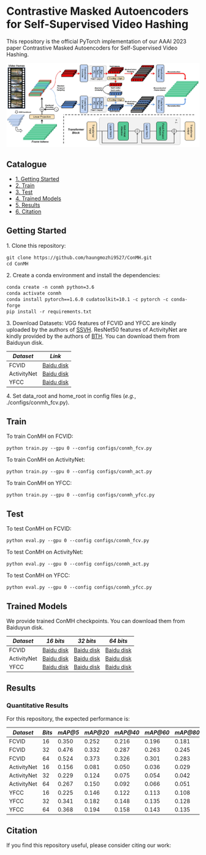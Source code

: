# Contrastive Masked Autoencoders for Self-Supervised Video Hashing

This repository is the official PyTorch implementation of our AAAI 2023 paper Contrastive Masked Autoencoders for Self-Supervised Video Hashing.

![](figures/overview.jpg)


## Catalogue <br> 
* [1. Getting Started](#getting-started)
* [2. Train](#train)
* [3. Test](#test)
* [4. Trained Models](#trained-models)
* [5. Results](#results)
* [6. Citation](#citation)



## Getting Started

1\. Clone this repository:
```
git clone https://github.com/haungmozhi9527/ConMH.git
cd ConMH
```

2\. Create a conda environment and install the dependencies:
```
conda create -n conmh python=3.6
conda activate conmh
conda install pytorch==1.6.0 cudatoolkit=10.1 -c pytorch -c conda-forge
pip install -r requirements.txt
```

3\. Download Datasets: VGG features of FCVID and YFCC are kindly uploaded by the authors of [SSVH]. ResNet50 features of ActivityNet are kindly provided by the authors of [BTH]. You can download them from Baiduyun disk. 

| *Dataset* | *Link* |
| ---- | ---- |
| FCVID | [Baidu disk](https://pan.baidu.com/s/1v0qo4PtiZgFB9iLmj3sJIg?pwd=0000) |
| ActivityNet | [Baidu disk](https://pan.baidu.com/s/1cDJ0-6T2-AOeLgp5rBihfA?pwd=0000) |
| YFCC | [Baidu disk](https://pan.baidu.com/s/1jpqcRRFdiemGvlPpukxJ6Q?pwd=0000) |

4\. Set data_root and home_root in config files (*e.g.*, ./configs/conmh_fcv.py).

## Train

To train ConMH on FCVID:
```
python train.py --gpu 0 --config configs/conmh_fcv.py
```

To train ConMH on ActivityNet:
```
python train.py --gpu 0 --config configs/conmh_act.py
```

To train ConMH on YFCC:
```
python train.py --gpu 0 --config configs/conmh_yfcc.py
```

## Test

To test ConMH on FCVID:
```
python eval.py --gpu 0 --config configs/conmh_fcv.py
```

To test ConMH on ActivityNet:
```
python eval.py --gpu 0 --config configs/conmh_act.py
```

To test ConMH on YFCC:
```
python eval.py --gpu 0 --config configs/conmh_yfcc.py
```

## Trained Models

We provide trained ConMH checkpoints. You can download them from Baiduyun disk.

| *Dataset* | *16 bits* | *32 bits* | *64 bits* |
| ---- | ---- | ---- | ---- |
| FCVID | [Baidu disk](https://pan.baidu.com/s/1sHoQ1iZCL0DmxxLCOH-BnQ?pwd=0000) | [Baidu disk](https://pan.baidu.com/s/1rF2Pbudz7PEJNbF6pcAqag?pwd=0000) | [Baidu disk](https://pan.baidu.com/s/1EbH9pZGGahDjCiv_d20C3g?pwd=0000) |
| ActivityNet | [Baidu disk](https://pan.baidu.com/s/1nxjOd2OvT3Q08P7UPo5XIQ?pwd=0000) | [Baidu disk](https://pan.baidu.com/s/1uVDjJDl0VeWwxHlS6rY7PA?pwd=0000) | [Baidu disk](https://pan.baidu.com/s/1gBpY5iOVciJZe-J8zgrtNg?pwd=0000) |
| YFCC | [Baidu disk](https://pan.baidu.com/s/1RH6e0-AClX0KK9Nzdvx5OA?pwd=0000) | [Baidu disk](https://pan.baidu.com/s/1WVeSI8jUb7L3inqGDwmvMw?pwd=0000) | [Baidu disk](https://pan.baidu.com/s/1UBSE_CDwesa8L5u3OS5S0Q?pwd=0000) |

## Results

### Quantitative Results

For this repository, the expected performance is:

| *Dataset* | *Bits* | *mAP@5* | *mAP@20* | *mAP@40* | *mAP@60* | *mAP@80* | *mAP@100* |
| ---- | ---- | ---- | ---- | ---- | ---- | ---- | ---- |
| FCVID | 16 | 0.350 | 0.252 | 0.216 | 0.196 | 0.181 | 0.169 |
| FCVID | 32 | 0.476 | 0.332 | 0.287 | 0.263 | 0.245 | 0.230 |
| FCVID | 64 | 0.524 | 0.373 | 0.326 | 0.301 | 0.283 | 0.267 |
| ActivityNet | 16 | 0.156 | 0.081 | 0.050 | 0.036 | 0.029 | 0.024 |
| ActivityNet | 32 | 0.229 | 0.124 | 0.075 | 0.054 | 0.042 | 0.035 |
| ActivityNet | 64 | 0.267 | 0.150 | 0.092 | 0.066 | 0.051 | 0.042 |
| YFCC | 16 | 0.225 | 0.146 | 0.122 | 0.113 | 0.108 | 0.104 |
| YFCC | 32 | 0.341 | 0.182 | 0.148 | 0.135 | 0.128 | 0.123 |
| YFCC | 64 | 0.368 | 0.194 | 0.158 | 0.143 | 0.135 | 0.130 |

## Citation

If you find this repository useful, please consider citing our work:

```
```

[SSVH]:https://github.com/lixiangpengcs/Self-Supervised-Video-Hashing

[BTH]:https://github.com/Lily1994/BTH


